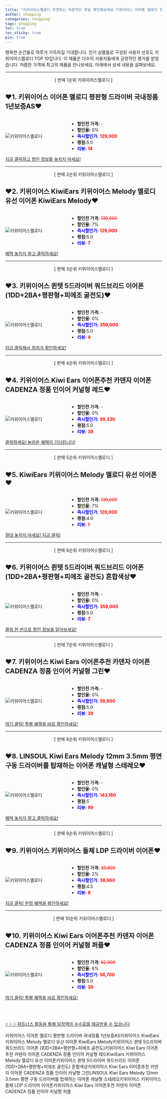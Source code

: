```yaml
---
title: "키위이어스멜로디 추천하는 독창적인 핫딜 확인해보세요 키위이어스 이어폰 멜로디 평판형 드라이버"
author: shopping
categories: shopping
tags: shopping
toc: true
toc_sticky: true
pin: true
---
```

행복한 순간들로 하루가 가득하길 기대합니다. 인기 상품들로 구성된 사용자 선호도 키위이어스멜로디 TOP 10입니다. 이 제품은 다수의 사용자들에게 긍정적인 평가를 받았습니다. 저렴한 가격에 최고의 제품을 만나보세요. 아래에서 상세 내용을 살펴보세요.

---
<p class="toplist" style="margin: 0 auto; display: block; width: fit-content;">[ 판매 1순위 키위이어스멜로디 ]</p>

<h2><strong>❤️1. 키위이어스 이어폰 멜로디 평판형 드라이버 국내정품 1년보증AS❤️</strong></h2>

<div style="display: flex; align-items: center;">
    <div style="flex: 0.4;">
        <img src="https://thumbnail7.coupangcdn.com/thumbnails/remote/230x230ex/image/vendor_inventory/0b7d/fa9402fb1fcfdae6e0baa65cf34857475c223dea2094e3ed09a45acc2b74.jpg" alt="키위이어스멜로디" style="max-width: 100%;">
    </div>
    <div style="flex: 0.6; margin-left: 10px;">
        <ul>
            <li><strong>할인전 가격:</strong> <del style="color: red;">-</del></li>
            <li><strong>할인율:</strong> 0%</li>
            <li><span style='color:blue'><strong>즉시할인가:</strong></span> <span style='color:red'><strong>129,000</strong></span></li>
            <li><strong>평점:</strong>5.0</li>
            <li><span style='color:blue'><strong>리뷰:</strong></span> <span style='color:red'><strong>14</strong></span></li>
        </ul>
    </div>
</div>
<div class="center">
    <a href="https://William4Davisa.github.io?lptag=AF9450613&subid=githubio&pageKey=7743921651&traceid=V0-153&itemId=20841635640&vendorItemId=89734811054" class="myButton">
        지금 클릭하고 할인 정보를 놓치지 마세요!
    </a>
</div>


---
<p class="toplist" style="margin: 0 auto; display: block; width: fit-content;">[ 판매 2순위 키위이어스멜로디 ]</p>

<h2><strong>❤️2. 키위이어스 KiwiEars 키위이어스 Melody 멜로디 유선 이어폰 KiwiEars Melody❤️</strong></h2>

<div style="display: flex; align-items: center;">
    <div style="flex: 0.4;">
        <img src="https://thumbnail10.coupangcdn.com/thumbnails/remote/230x230ex/image/vendor_inventory/6220/3bf14be7b1e478aae52aaf43c7cb6f730765a9c26b6583abfdd23fc476a1.png" alt="키위이어스멜로디" style="max-width: 100%;">
    </div>
    <div style="flex: 0.6; margin-left: 10px;">
        <ul>
            <li><strong>할인전 가격:</strong> <del style="color: red;">139,000</del></li>
            <li><strong>할인율:</strong> 7%</li>
            <li><span style='color:blue'><strong>즉시할인가:</strong></span> <span style='color:red'><strong>129,000</strong></span></li>
            <li><strong>평점:</strong>5.0</li>
            <li><span style='color:blue'><strong>리뷰:</strong></span> <span style='color:red'><strong>7</strong></span></li>
        </ul>
    </div>
</div>
<div class="center">
    <a href="https://William4Davisa.github.io?lptag=AF9450613&subid=githubio&pageKey=7825666350&traceid=V0-153&itemId=21269572418&vendorItemId=88329836663" class="myButton">
        혜택 놓치지 말고 클릭하세요!
    </a>
</div>


---
<p class="toplist" style="margin: 0 auto; display: block; width: fit-content;">[ 판매 3순위 키위이어스멜로디 ]</p>

<h2><strong>❤️3. 키위이어스 퀸텟 5드라이버 쿼드브리드 이어폰 (1DD+2BA+평판형+피에조 골전도)❤️</strong></h2>

<div style="display: flex; align-items: center;">
    <div style="flex: 0.4;">
        <img src="https://thumbnail10.coupangcdn.com/thumbnails/remote/230x230ex/image/vendor_inventory/ceaf/28f4434822fdac0cfa0fb327235f5f329514151440aba776573bff2b9f36.png" alt="키위이어스멜로디" style="max-width: 100%;">
    </div>
    <div style="flex: 0.6; margin-left: 10px;">
        <ul>
            <li><strong>할인전 가격:</strong> <del style="color: red;">-</del></li>
            <li><strong>할인율:</strong> 0%</li>
            <li><span style='color:blue'><strong>즉시할인가:</strong></span> <span style='color:red'><strong>359,000</strong></span></li>
            <li><strong>평점:</strong>5.0</li>
            <li><span style='color:blue'><strong>리뷰:</strong></span> <span style='color:red'><strong>4</strong></span></li>
        </ul>
    </div>
</div>
<div class="center">
    <a href="https://William4Davisa.github.io?lptag=AF9450613&subid=githubio&pageKey=7516558562&traceid=V0-153&itemId=19705924955&vendorItemId=89261382388" class="myButton">
        지금 클릭해서 최저가 확인하세요!
    </a>
</div>


---
<p class="toplist" style="margin: 0 auto; display: block; width: fit-content;">[ 판매 4순위 키위이어스멜로디 ]</p>

<h2><strong>❤️4. 키위이어스 Kiwi Ears 이어폰추천 카덴자 이어폰 CADENZA 정품 인이어 커널형 레드❤️</strong></h2>

<div style="display: flex; align-items: center;">
    <div style="flex: 0.4;">
        <img src="https://thumbnail9.coupangcdn.com/thumbnails/remote/230x230ex/image/vendor_inventory/b291/dca5019864def42d8446ca1f82f28586755c45e4dcddbfb7f1a8462cfa5d.jpeg" alt="키위이어스멜로디" style="max-width: 100%;">
    </div>
    <div style="flex: 0.6; margin-left: 10px;">
        <ul>
            <li><strong>할인전 가격:</strong> <del style="color: red;">-</del></li>
            <li><strong>할인율:</strong> 0%</li>
            <li><span style='color:blue'><strong>즉시할인가:</strong></span> <span style='color:red'><strong>59,330</strong></span></li>
            <li><strong>평점:</strong>5.0</li>
            <li><span style='color:blue'><strong>리뷰:</strong></span> <span style='color:red'><strong>39</strong></span></li>
        </ul>
    </div>
</div>
<div class="center">
    <a href="https://William4Davisa.github.io?lptag=AF9450613&subid=githubio&pageKey=7140845856&traceid=V0-153&itemId=17927695584&vendorItemId=90171025865" class="myButton">
        클릭하세요! 놀라운 혜택이 기다립니다!
    </a>
</div>


---
<p class="toplist" style="margin: 0 auto; display: block; width: fit-content;">[ 판매 5순위 키위이어스멜로디 ]</p>

<h2><strong>❤️5. KiwiEars 키위이어스 Melody 멜로디 유선 이어폰❤️</strong></h2>

<div style="display: flex; align-items: center;">
    <div style="flex: 0.4;">
        <img src="https://thumbnail10.coupangcdn.com/thumbnails/remote/230x230ex/image/vendor_inventory/6220/3bf14be7b1e478aae52aaf43c7cb6f730765a9c26b6583abfdd23fc476a1.png" alt="키위이어스멜로디" style="max-width: 100%;">
    </div>
    <div style="flex: 0.6; margin-left: 10px;">
        <ul>
            <li><strong>할인전 가격:</strong> <del style="color: red;">139,000</del></li>
            <li><strong>할인율:</strong> 7%</li>
            <li><span style='color:blue'><strong>즉시할인가:</strong></span> <span style='color:red'><strong>129,000</strong></span></li>
            <li><strong>평점:</strong>4.0</li>
            <li><span style='color:blue'><strong>리뷰:</strong></span> <span style='color:red'><strong>1</strong></span></li>
        </ul>
    </div>
</div>
<div class="center">
    <a href="https://William4Davisa.github.io?lptag=AF9450613&subid=githubio&pageKey=7825666335&traceid=V0-153&itemId=21269572343&vendorItemId=88329836554" class="myButton">
        절대 놓치지 마세요! 지금 클릭!
    </a>
</div>


---
<p class="toplist" style="margin: 0 auto; display: block; width: fit-content;">[ 판매 6순위 키위이어스멜로디 ]</p>

<h2><strong>❤️6. 키위이어스 퀸텟 5드라이버 쿼드브리드 이어폰 (1DD+2BA+평판형+피에조 골전도) 혼합색상❤️</strong></h2>

<div style="display: flex; align-items: center;">
    <div style="flex: 0.4;">
        <img src="https://thumbnail10.coupangcdn.com/thumbnails/remote/230x230ex/image/vendor_inventory/ef2e/49116824d44bed739cd85181a633b4d2169746ca310df37c9765b3a3d2b1.png" alt="키위이어스멜로디" style="max-width: 100%;">
    </div>
    <div style="flex: 0.6; margin-left: 10px;">
        <ul>
            <li><strong>할인전 가격:</strong> <del style="color: red;">-</del></li>
            <li><strong>할인율:</strong> 0%</li>
            <li><span style='color:blue'><strong>즉시할인가:</strong></span> <span style='color:red'><strong>359,000</strong></span></li>
            <li><strong>평점:</strong>5.0</li>
            <li><span style='color:blue'><strong>리뷰:</strong></span> <span style='color:red'><strong>7</strong></span></li>
        </ul>
    </div>
</div>
<div class="center">
    <a href="https://William4Davisa.github.io?lptag=AF9450613&subid=githubio&pageKey=7516558570&traceid=V0-153&itemId=19705925051&vendorItemId=86810519938" class="myButton">
        클릭 한 번으로 할인 정보를 알아보세요!
    </a>
</div>


---
<p class="toplist" style="margin: 0 auto; display: block; width: fit-content;">[ 판매 7순위 키위이어스멜로디 ]</p>

<h2><strong>❤️7. 키위이어스 Kiwi Ears 이어폰추천 카덴자 이어폰 CADENZA 정품 인이어 커널형 그린❤️</strong></h2>

<div style="display: flex; align-items: center;">
    <div style="flex: 0.4;">
        <img src="https://thumbnail9.coupangcdn.com/thumbnails/remote/230x230ex/image/vendor_inventory/b291/dca5019864def42d8446ca1f82f28586755c45e4dcddbfb7f1a8462cfa5d.jpeg" alt="키위이어스멜로디" style="max-width: 100%;">
    </div>
    <div style="flex: 0.6; margin-left: 10px;">
        <ul>
            <li><strong>할인전 가격:</strong> <del style="color: red;">-</del></li>
            <li><strong>할인율:</strong> 0%</li>
            <li><span style='color:blue'><strong>즉시할인가:</strong></span> <span style='color:red'><strong>59,800</strong></span></li>
            <li><strong>평점:</strong>5.0</li>
            <li><span style='color:blue'><strong>리뷰:</strong></span> <span style='color:red'><strong>39</strong></span></li>
        </ul>
    </div>
</div>
<div class="center">
    <a href="https://William4Davisa.github.io?lptag=AF9450613&subid=githubio&pageKey=7140845856&traceid=V0-153&itemId=17927695588&vendorItemId=90171025863" class="myButton">
        여기 클릭! 특별 혜택을 바로 확인하세요!
    </a>
</div>


---
<p class="toplist" style="margin: 0 auto; display: block; width: fit-content;">[ 판매 8순위 키위이어스멜로디 ]</p>

<h2><strong>❤️8. LINSOUL Kiwi Ears Melody 12mm 3.5mm 평면 구동 드라이버를 탑재하는 이어폰 캐널형 스테레오❤️</strong></h2>

<div style="display: flex; align-items: center;">
    <div style="flex: 0.4;">
        <img src="https://thumbnail10.coupangcdn.com/thumbnails/remote/230x230ex/image/vendor_inventory/a116/d8bd01cf59d510ddabb8692ed3dbf1a0ec5fb5bc03551609310697b3f8ef.jpg" alt="키위이어스멜로디" style="max-width: 100%;">
    </div>
    <div style="flex: 0.6; margin-left: 10px;">
        <ul>
            <li><strong>할인전 가격:</strong> <del style="color: red;">-</del></li>
            <li><strong>할인율:</strong> 0%</li>
            <li><span style='color:blue'><strong>즉시할인가:</strong></span> <span style='color:red'><strong>143,160</strong></span></li>
            <li><strong>평점:</strong>5</li>
            <li><span style='color:blue'><strong>리뷰:</strong></span> <span style='color:red'><strong>99</strong></span></li>
        </ul>
    </div>
</div>
<div class="center">
    <a href="https://William4Davisa.github.io?lptag=AF9450613&subid=githubio&pageKey=7952954549&traceid=V0-153&itemId=21960964052&vendorItemId=89008723782" class="myButton">
        혜택 놓치지 말고 클릭하세요!
    </a>
</div>


---
<p class="toplist" style="margin: 0 auto; display: block; width: fit-content;">[ 판매 9순위 키위이어스멜로디 ]</p>

<h2><strong>❤️9. 키위이어스 키위이어스 돌체 LDP 드라이버 이어폰❤️</strong></h2>

<div style="display: flex; align-items: center;">
    <div style="flex: 0.4;">
        <img src="https://thumbnail6.coupangcdn.com/thumbnails/remote/230x230ex/image/vendor_inventory/80d6/730bbcee46c81be6b21bb93bc64ce738d7afefe5a465a2e37f2d847e51fd.jpg" alt="키위이어스멜로디" style="max-width: 100%;">
    </div>
    <div style="flex: 0.6; margin-left: 10px;">
        <ul>
            <li><strong>할인전 가격:</strong> <del style="color: red;">39,800</del></li>
            <li><strong>할인율:</strong> 2%</li>
            <li><span style='color:blue'><strong>즉시할인가:</strong></span> <span style='color:red'><strong>38,660</strong></span></li>
            <li><strong>평점:</strong>4.5</li>
            <li><span style='color:blue'><strong>리뷰:</strong></span> <span style='color:red'><strong>8</strong></span></li>
        </ul>
    </div>
</div>
<div class="center">
    <a href="https://William4Davisa.github.io?lptag=AF9450613&subid=githubio&pageKey=7521483118&traceid=V0-153&itemId=19727974001&vendorItemId=89734975855" class="myButton">
        지금 클릭! 한정 혜택을 확인하세요!
    </a>
</div>


---
<p class="toplist" style="margin: 0 auto; display: block; width: fit-content;">[ 판매 10순위 키위이어스멜로디 ]</p>

<h2><strong>❤️10. 키위이어스 Kiwi Ears 이어폰추천 카덴자 이어폰 CADENZA 정품 인이어 커널형 퍼플❤️</strong></h2>

<div style="display: flex; align-items: center;">
    <div style="flex: 0.4;">
        <img src="https://thumbnail9.coupangcdn.com/thumbnails/remote/230x230ex/image/vendor_inventory/b291/dca5019864def42d8446ca1f82f28586755c45e4dcddbfb7f1a8462cfa5d.jpeg" alt="키위이어스멜로디" style="max-width: 100%;">
    </div>
    <div style="flex: 0.6; margin-left: 10px;">
        <ul>
            <li><strong>할인전 가격:</strong> <del style="color: red;">62,000</del></li>
            <li><strong>할인율:</strong> 8%</li>
            <li><span style='color:blue'><strong>즉시할인가:</strong></span> <span style='color:red'><strong>56,700</strong></span></li>
            <li><strong>평점:</strong>5.0</li>
            <li><span style='color:blue'><strong>리뷰:</strong></span> <span style='color:red'><strong>39</strong></span></li>
        </ul>
    </div>
</div>
<div class="center">
    <a href="https://William4Davisa.github.io?lptag=AF9450613&subid=githubio&pageKey=7140845856&traceid=V0-153&itemId=17927695592&vendorItemId=85162988508" class="myButton">
        여기 클릭! 특별 혜택을 바로 확인하세요!
    </a>
</div>

<br><br><br>[💦 💦 💦 파트너스 활동을 통해 일정액의 수수료를 제공받을 수 있습니다](https://link.coupang.com/a/bcpT2c)<br><br>키위이어스 이어폰 멜로디 평판형 드라이버 국내정품 1년보증AS키위이어스 KiwiEars 키위이어스 Melody 멜로디 유선 이어폰 KiwiEars Melody키위이어스 퀸텟 5드라이버 쿼드브리드 이어폰 (1DD+2BA+평판형+피에조 골전도)키위이어스 Kiwi Ears 이어폰추천 카덴자 이어폰 CADENZA 정품 인이어 커널형 레드KiwiEars 키위이어스 Melody 멜로디 유선 이어폰키위이어스 퀸텟 5드라이버 쿼드브리드 이어폰 (1DD+2BA+평판형+피에조 골전도) 혼합색상키위이어스 Kiwi Ears 이어폰추천 카덴자 이어폰 CADENZA 정품 인이어 커널형 그린LINSOUL Kiwi Ears Melody 12mm 3.5mm 평면 구동 드라이버를 탑재하는 이어폰 캐널형 스테레오키위이어스 키위이어스 돌체 LDP 드라이버 이어폰키위이어스 Kiwi Ears 이어폰추천 카덴자 이어폰 CADENZA 정품 인이어 커널형 퍼플